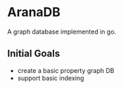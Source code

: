 AranaDB
=======

A graph database implemented in go.  

Initial Goals
-------------
* create a basic property graph DB
* support basic indexing 